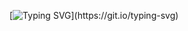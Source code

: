[![Typing SVG](https://readme-typing-svg.demolab.com?font=Fira+Code&pause=1000&color=F7F7F7&width=435&lines=Hola%2C+soy+Ubaldo+👨‍🎓;C%2b%2b+my+beloved.)](https://git.io/typing-svg)
<div class></div>

